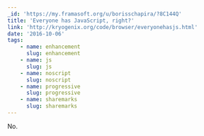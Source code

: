 ```yaml
---
_id: 'https://my.framasoft.org/u/borisschapira/?8C144Q'
title: 'Everyone has JavaScript, right?'
link: 'http://kryogenix.org/code/browser/everyonehasjs.html'
date: '2016-10-06'
tags:
    - name: enhancement
      slug: enhancement
    - name: js
      slug: js
    - name: noscript
      slug: noscript
    - name: progressive
      slug: progressive
    - name: sharemarks
      slug: sharemarks
---
```


<div class="markdown"><p>No.
</p></div>
